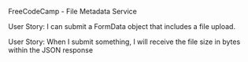 FreeCodeCamp - File Metadata Service

User Story: I can submit a FormData object that includes a file upload.

User Story: When I submit something, I will receive the file size in bytes within the JSON response